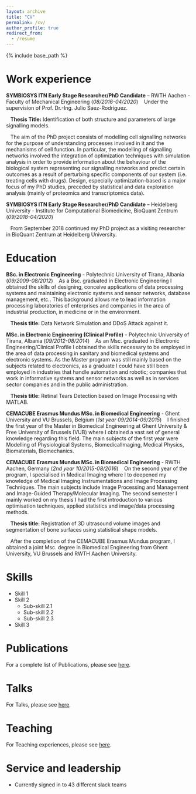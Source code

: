 ```yaml
---
layout: archive
title: "CV"
permalink: /cv/
author_profile: true
redirect_from:
  - /resume
---
```


{% include base_path %}

Work experience
======
**SYMBIOSYS ITN Early Stage Researcher/PhD Candidate** – RWTH Aachen - Faculty of Mechanical Engineering (*08/2016-04/2020*)
&nbsp;&nbsp;&nbsp;Under the supervision of Prof. Dr.-Ing. Julio Saez-Rodriguez.

&nbsp;&nbsp;&nbsp;**Thesis Title:** Identification of both structure and parameters of large signalling models. 

&nbsp;&nbsp;&nbsp;The aim of the PhD project consists of modelling cell signalling networks for the purpose of understanding processes involved in it and the mechanisms of cell function. In particular, the modelling of signalling networks involved the integration of optimization techniques with simulation analysis in order to provide information about the behaviour of the biological system representing our signalling networks and predict certain outcomes as a result of perturbing specific components of our system (i.e. treating cells with drugs). Design, especially optimization-based is a major focus of my PhD studies, preceded by statistical and data exploration analysis (mainly of proteomics and transcriptomics data).


**SYMBIOSYS ITN Early Stage Researcher/PhD Candidate** – Heidelberg University - Institute for Computational Biomedicine, BioQuant Zentrum (*09/2018-04/2020*)

&nbsp;&nbsp;&nbsp;From September 2018 continued my PhD project as a visiting researcher in BioQuant Zentrum at Heidelberg University.



Education
======
**BSc. in Electronic Engineering** - Polytechnic University of Tirana, Albania (*09/2009-08/2012*)
&nbsp;&nbsp;&nbsp;As a Bsc. graduated in Electronic Engineering I obtained the skills of designing, conceive applications of data processing systems and maintaining electronic systems and sensor networks, database management, etc.. This background allows me to lead information processing laboratories of enterprises and companies in the area of industrial production, in medicine or in the environment.

&nbsp;&nbsp;&nbsp;**Thesis title:** Data Network Simulation and DDoS Attack against it.


**MSc. in Electronic Engineering (Clinical Profile)** - Polytechnic University of Tirana, Albania (*09/2012-08/2014*)
&nbsp;&nbsp;&nbsp;As an Msc. graduated in Electronic Engineering/Clinical Profile I obtained the skills necessary to be employed in the area of data processing in sanitary and biomedical systems and electronic systems. As the Master program was still mainly based on the subjects related to electronics, as a graduate I could have still been employed in industries that handle automation and robotic; companies that work in informative systems and sensor networks as well as in services sector companies and in the public administration.

&nbsp;&nbsp;&nbsp;**Thesis title:** Retinal Tears Detection based on Image Processing with MATLAB.


**CEMACUBE Erasmus Mundus MSc. in Biomedical Engineering** - Ghent University and VU Brussels, Belgium (*1st year 09/2014-09/2015*)
&nbsp;&nbsp;&nbsp;I finished the first year of the Master in Biomedical Engineering at Ghent University & Free University of Brussels (VUB) where I obtained a vast set of general knowledge regarding this field. The main subjects of the first year were Modelling of Physiological Systems, BiomedicalImaging, Medical Physics, Biomaterials, Biomechanics.


**CEMACUBE Erasmus Mundus MSc. in Biomedical Engineering** - RWTH Aachen, Germany (*2nd year 10/2015-08/2016*)
&nbsp;&nbsp;&nbsp;On the second year of the program, I specialised in Medical Imaging where I to deepened my knowledge of Medical Imaging Instrumentations and Image Processing Techniques. The main subjects include Image Processing and Management and Image-Guided Therapy/Molecular Imaging. The second semester I mainly worked on my thesis I had the first introduction to various optimisation techniques, applied statistics and image/data processing methods.

&nbsp;&nbsp;&nbsp;**Thesis title:** Registration of 3D ultrasound volume images and segmentation of bone surfaces using statistical shape models.

&nbsp;&nbsp;&nbsp;After the completion of the CEMACUBE Erasmus Mundus program, I obtained a joint Msc. degree in Biomedical Engineering from Ghent University, VU Brussels and RWTH Aachen University.
  
Skills
======
* Skill 1
* Skill 2
  * Sub-skill 2.1
  * Sub-skill 2.2
  * Sub-skill 2.3
* Skill 3

Publications
======
For a complete list of Publications, please see [here](https://enio23.github.io/publications/).
  
Talks
======
For Talks, please see [here](https://enio23.github.io/talks/).
  
Teaching
======
For Teaching experiences, please see [here](https://enio23.github.io/teaching/).
  
Service and leadership
======
* Currently signed in to 43 different slack teams
